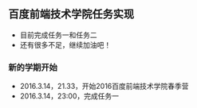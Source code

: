 ## 百度前端技术学院任务实现

- 目前完成任务一和任务二
- 还有很多不足，继续加油吧！

### 新的学期开始

- 2016.3.14，21.33，开始2016百度前端技术学院春季营
- 2016.3.14，23:00，完成任务一
